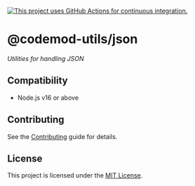 [![This project uses GitHub Actions for continuous integration.](https://github.com/ijlee2/codemod-utils/actions/workflows/ci.yml/badge.svg)](https://github.com/ijlee2/codemod-utils/actions/workflows/ci.yml)

# @codemod-utils/json

_Utilities for handling JSON_


## Compatibility

* Node.js v16 or above


## Contributing

See the [Contributing](../../CONTRIBUTING.md) guide for details.


## License

This project is licensed under the [MIT License](LICENSE.md).
